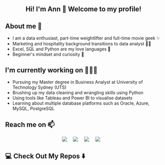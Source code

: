 <h2  align="center"> Hi! I'm Ann 👋 Welcome to my profile! 

## About me 🌱
- I am a data enthusiast, part-time weightlifter and full-time movie geek ✨
- Marketing and hospitality background transitions to data analyst 💁‍♀️
- Excel, SQL and Python are my love languages 📖
- Beginner's mindset and curiosity 🧠

## I'm currently working on 🚴🏻‍♀️

- Pursuing my Master degree in Business Analyst at University of Technology Sydney (UTS)
- Brushing up my data cleaning and wrangling skills using Python
- Using tools like Tableau and Power BI to visualise datasets
- Learning about multiple database platforms such as Oracle, Azure, MySQL, PostgreSQL


## Reach me on 📫</h2>
<p align="center">
  <a target="_blank"href="https://www.linkedin.com/in/antran-28/"><img src="https://img.shields.io/badge/linkedin-%230077B5.svg?&style=for-the-badge&logo=linkedin&logoColor=white" /></a>&nbsp;&nbsp;&nbsp;&nbsp;
  <a target="_blank"href="https://www.kaggle.com/thanhthuyantran/"><img src ="https://img.shields.io/badge/Kaggle-035a7d?style=for-the-badge&logo=kaggle&logoColor=white" /></a>&nbsp;&nbsp;&nbsp;&nbsp;
  <a target="_blank"href="https://www.instagram.com/itsmyannie/"><img src="https://img.shields.io/badge/Instagram-%23E4405F.svg?style=for-the-badge&logo=Instagram&logoColor=white" /></a>&nbsp;&nbsp;&nbsp;&nbsp;
  <a href="mailto:tranthuyan.198@gmail.com?subject=Hello%20Ileri,%20From%20Github"><img src="https://img.shields.io/badge/gmail-%23D14836.svg?&style=for-the-badge&logo=gmail&logoColor=white" /></a>&nbsp;&nbsp;&nbsp;&nbsp;
</p>


## 💻 Check Out My Repos ⬇️ </h2> 




<!--
**antran28/antran28** is a ✨ _special_ ✨ repository because its `README.md` (this file) appears on your GitHub profile.

Here are some ideas to get you started:

- 🔭 I’m currently working on ...
- 🌱 I’m currently learning ...
- 👯 I’m looking to collaborate on ...
- 🤔 I’m looking for help with ...
- 💬 Ask me about ...
- 📫 How to reach me: ...
- 😄 Pronouns: ...
- ⚡ Fun fact: ...
-->
